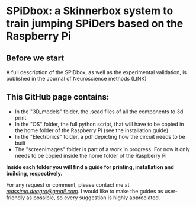 # SPiDbox: a Skinnerbox system to train jumping SPiDers based on the Raspberry Pi

## Before we start
A full description of the SPiDbox, as well as the experimental validation, is published in the Journal of Neuroscience methods (LINK)

## This GitHub page contains:
* In the "3D_models" folder, the .scad files of all the components to 3d print
* In the "OS" folder, the full python script, that will have to be copied in the home folder of the Raspberry Pi (see the installation guide)
* In the "Electronics" folder, a pdf depicting how the circuit needs to be built
* The "screenImages" folder is part of a work in progress. For now it only needs to be copied inside the home folder of the Raspberry Pi

**Inside each folder you will find a guide for printing, installation and building, respectively.**

For any request or comment, please contact me at *massimo.deagro@gmail.com*. I would like to make the guides as user-friendly as possible, so every suggestion is highly appreciated.
